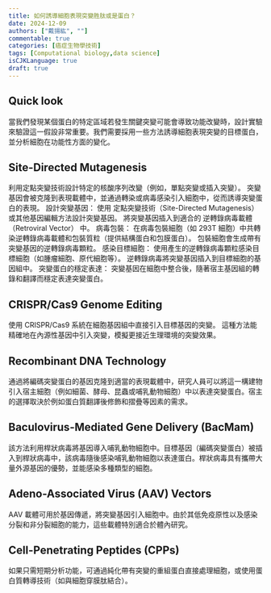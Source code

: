 ```yaml
---
title: 如何誘導細胞表現突變胜肽或是蛋白？
date: 2024-12-09
authors: ["戴揚紘", ""]
commentable: true
categories: [癌症生物學技術]
tags: [Computational biology,data science]
isCJKLanguage: true
draft: true
---
```

<!--more-->
## Quick look
當我們發現某個蛋白的特定區域若發生關鍵突變可能會導致功能改變時，設計實驗來驗證這一假設非常重要。我們需要採用一些方法誘導細胞表現突變的目標蛋白，並分析細胞在功能性方面的變化。

## Site-Directed Mutagenesis
利用定點突變技術設計特定的核酸序列改變（例如，單點突變或插入突變）。
突變基因會被克隆到表現載體中，並通過轉染或病毒感染引入細胞中，從而誘導突變蛋白的表現。
設計突變基因：
使用 定點突變技術（Site-Directed Mutagenesis） 或其他基因編輯方法設計突變基因。
將突變基因插入到適合的 逆轉錄病毒載體（Retroviral Vector） 中。
病毒包裝：
在病毒包裝細胞（如 293T 細胞）中共轉染逆轉錄病毒載體和包裝質粒（提供結構蛋白和包膜蛋白）。
包裝細胞會生成帶有突變基因的逆轉錄病毒顆粒。
感染目標細胞：
使用產生的逆轉錄病毒顆粒感染目標細胞（如腫瘤細胞、原代細胞等）。
逆轉錄病毒將突變基因插入到目標細胞的基因組中。
突變蛋白的穩定表達：
突變基因在細胞中整合後，隨著宿主基因組的轉錄和翻譯而穩定表達突變蛋白。


## CRISPR/Cas9 Genome Editing
使用 CRISPR/Cas9 系統在細胞基因組中直接引入目標基因的突變。
這種方法能精確地在內源性基因中引入突變，模擬更接近生理環境的突變效果。
## Recombinant DNA Technology
通過將編碼突變蛋白的基因克隆到適當的表現載體中，研究人員可以將這一構建物引入宿主細胞（例如細菌、酵母、昆蟲或哺乳動物細胞）中以表達突變蛋白。宿主的選擇取決於例如蛋白質翻譯後修飾和摺疊等因素的需求。

## Baculovirus-Mediated Gene Delivery (BacMam)
該方法利用桿狀病毒將基因導入哺乳動物細胞中。目標基因（編碼突變蛋白）被插入到桿狀病毒中，該病毒隨後感染哺乳動物細胞以表達蛋白。桿狀病毒具有攜帶大量外源基因的優勢，並能感染多種類型的細胞。
## Adeno-Associated Virus (AAV) Vectors
AAV 載體可用於基因傳遞，將突變基因引入細胞中。由於其低免疫原性以及感染分裂和非分裂細胞的能力，這些載體特別適合於體內研究。
## Cell-Penetrating Peptides (CPPs)
如果只需短期分析功能，可通過純化帶有突變的重組蛋白直接處理細胞，或使用蛋白質轉導技術（如與細胞穿膜肽結合）。